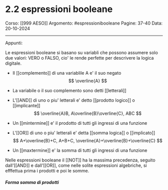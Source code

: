 # 2.2 espressioni booleane

Corso: [[999 AESO]]
Argomento: #espressionibooleane 
Pagine: 37-40
Data: 20-10-2024

---

Appunti: 

Le espressioni booleane si basano su variabli che possono assumere solo due valori: VERO o FALSO, cio' le rende perfette per descrivere la logica digitale.

 - Il [[complemento]] di una variablile A e' il suo negato 
$$
\overline{A}
$$
- La variabile o il suo complemento sono detti [[letterali]]

- L'[[AND]] di uno o piu' letterali e' detto [[prodotto logico]] o [[implicante]]
$$
\overline{A}B, A\overline{B}\overline{C}, ABC
$$
- Un [[mintermine]] e' il prodotto di tutti gli ingressi di una funzione

- L'[[OR]] di uno o piu' letterali e' detta [[somma logica]] o [[implicato]]
$$
A+\overline{B}+C, A+B+C, \overline{A}+\overline{B}+\overline{C}
$$
- Un [[maxtermine]] e' la somma di tutti gli ingressi di una funzione

Nelle espressioni booleane il [[NOT]] ha la massima precedenza, seguito dall'[[AND]] e dall'[[OR]], come nelle solite espressioni algebriche, si efffettua prima i prodotti e poi le somme.

##### Forma somma di prodotti



